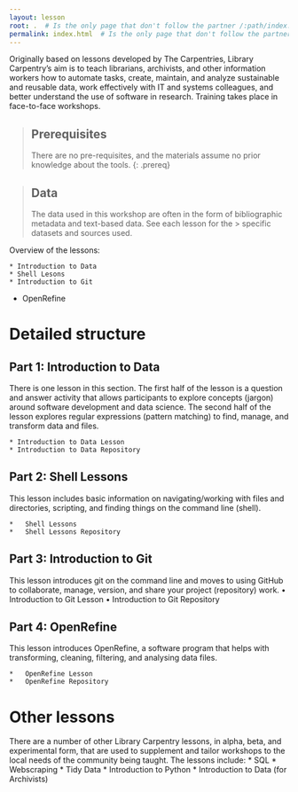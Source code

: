 ```yaml
---
layout: lesson
root: .  # Is the only page that don't follow the partner /:path/index.html
permalink: index.html  # Is the only page that don't follow the partner /:path/index.html
---
```


Originally based on lessons developed by The Carpentries, Library Carpentry’s aim is to teach librarians, archivists, and other information workers how to automate tasks, create, maintain, and analyze sustainable and reusable data, work effectively with IT and systems colleagues, and better understand the use of software in research. Training takes place in face-to-face workshops.

> ## Prerequisites
>
> There are no pre-requisites, and the materials assume no prior knowledge about the tools.
{: .prereq}

> ## Data
> 
> The data used in this workshop are often in the form of bibliographic metadata and text-based data. See each lesson for the > specific datasets and sources used. 

Overview of the lessons:

	* Introduction to Data
	* Shell Lesons
	* Introduction to Git
  * OpenRefine

# Detailed structure

## Part 1: Introduction to Data

There is one lesson in this section. The first half of the lesson is a question and answer activity that allows participants to explore concepts (jargon) around software development and data science. The second half of the lesson explores regular expressions (pattern matching) to find, manage, and transform data and files.

	* Introduction to Data Lesson
	* Introduction to Data Repository

## Part 2: Shell Lessons

This lesson includes basic information on navigating/working with files and directories, scripting, and finding things on the command line (shell).

	*	Shell Lessons
	*	Shell Lessons Repository

## Part 3: Introduction to Git

This lesson introduces git on the command line and moves to using GitHub to collaborate, manage, version, and share your project (repository) work.
	•	Introduction to Git Lesson
	•	Introduction to Git Repository

## Part 4: OpenRefine

This lesson introduces OpenRefine, a software program that helps with transforming, cleaning, filtering, and analysing data files.

	*	OpenRefine Lesson
	*	OpenRefine Repository

# Other lessons

There are a number of other Library Carpentry lessons, in alpha, beta, and experimental form, that are used to supplement and tailor workshops to the local needs of the community being taught. The lessons include:
	*	SQL
	*	Webscraping
	*	Tidy Data
	*	Introduction to Python
	*	Introduction to Data (for Archivists)
 
